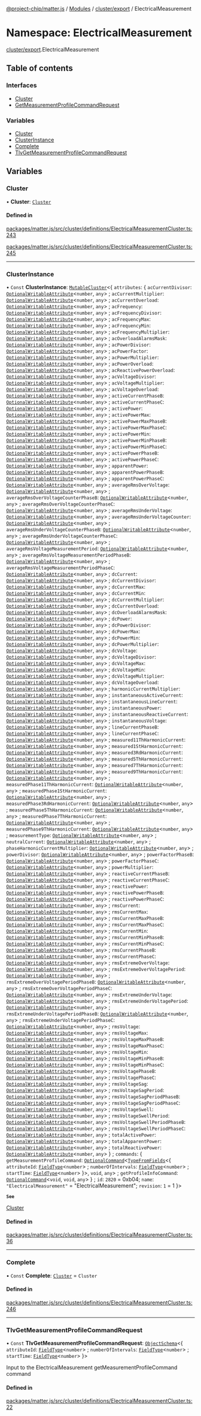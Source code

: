 [@project-chip/matter.js](../README.md) / [Modules](../modules.md) / [cluster/export](cluster_export.md) / ElectricalMeasurement

# Namespace: ElectricalMeasurement

[cluster/export](cluster_export.md).ElectricalMeasurement

## Table of contents

### Interfaces

- [Cluster](../interfaces/cluster_export.ElectricalMeasurement.Cluster.md)
- [GetMeasurementProfileCommandRequest](../interfaces/cluster_export.ElectricalMeasurement.GetMeasurementProfileCommandRequest.md)

### Variables

- [Cluster](cluster_export.ElectricalMeasurement.md#cluster)
- [ClusterInstance](cluster_export.ElectricalMeasurement.md#clusterinstance)
- [Complete](cluster_export.ElectricalMeasurement.md#complete)
- [TlvGetMeasurementProfileCommandRequest](cluster_export.ElectricalMeasurement.md#tlvgetmeasurementprofilecommandrequest)

## Variables

### Cluster

• **Cluster**: [`Cluster`](../interfaces/cluster_export.ElectricalMeasurement.Cluster.md)

#### Defined in

[packages/matter.js/src/cluster/definitions/ElectricalMeasurementCluster.ts:243](https://github.com/project-chip/matter.js/blob/0c058ae17fdba4c0b89b8b13c309011d51782299/packages/matter.js/src/cluster/definitions/ElectricalMeasurementCluster.ts#L243)

[packages/matter.js/src/cluster/definitions/ElectricalMeasurementCluster.ts:245](https://github.com/project-chip/matter.js/blob/0c058ae17fdba4c0b89b8b13c309011d51782299/packages/matter.js/src/cluster/definitions/ElectricalMeasurementCluster.ts#L245)

___

### ClusterInstance

• `Const` **ClusterInstance**: [`MutableCluster`](../interfaces/cluster_export.MutableCluster-1.md)\<\{ `attributes`: \{ `acCurrentDivisor`: [`OptionalWritableAttribute`](../interfaces/cluster_export.OptionalWritableAttribute.md)\<`number`, `any`\> ; `acCurrentMultiplier`: [`OptionalWritableAttribute`](../interfaces/cluster_export.OptionalWritableAttribute.md)\<`number`, `any`\> ; `acCurrentOverload`: [`OptionalWritableAttribute`](../interfaces/cluster_export.OptionalWritableAttribute.md)\<`number`, `any`\> ; `acFrequency`: [`OptionalWritableAttribute`](../interfaces/cluster_export.OptionalWritableAttribute.md)\<`number`, `any`\> ; `acFrequencyDivisor`: [`OptionalWritableAttribute`](../interfaces/cluster_export.OptionalWritableAttribute.md)\<`number`, `any`\> ; `acFrequencyMax`: [`OptionalWritableAttribute`](../interfaces/cluster_export.OptionalWritableAttribute.md)\<`number`, `any`\> ; `acFrequencyMin`: [`OptionalWritableAttribute`](../interfaces/cluster_export.OptionalWritableAttribute.md)\<`number`, `any`\> ; `acFrequencyMultiplier`: [`OptionalWritableAttribute`](../interfaces/cluster_export.OptionalWritableAttribute.md)\<`number`, `any`\> ; `acOverloadAlarmsMask`: [`OptionalWritableAttribute`](../interfaces/cluster_export.OptionalWritableAttribute.md)\<`number`, `any`\> ; `acPowerDivisor`: [`OptionalWritableAttribute`](../interfaces/cluster_export.OptionalWritableAttribute.md)\<`number`, `any`\> ; `acPowerFactor`: [`OptionalWritableAttribute`](../interfaces/cluster_export.OptionalWritableAttribute.md)\<`number`, `any`\> ; `acPowerMultiplier`: [`OptionalWritableAttribute`](../interfaces/cluster_export.OptionalWritableAttribute.md)\<`number`, `any`\> ; `acPowerOverload`: [`OptionalWritableAttribute`](../interfaces/cluster_export.OptionalWritableAttribute.md)\<`number`, `any`\> ; `acReactivePowerOverload`: [`OptionalWritableAttribute`](../interfaces/cluster_export.OptionalWritableAttribute.md)\<`number`, `any`\> ; `acVoltageDivisor`: [`OptionalWritableAttribute`](../interfaces/cluster_export.OptionalWritableAttribute.md)\<`number`, `any`\> ; `acVoltageMultiplier`: [`OptionalWritableAttribute`](../interfaces/cluster_export.OptionalWritableAttribute.md)\<`number`, `any`\> ; `acVoltageOverload`: [`OptionalWritableAttribute`](../interfaces/cluster_export.OptionalWritableAttribute.md)\<`number`, `any`\> ; `activeCurrentPhaseB`: [`OptionalWritableAttribute`](../interfaces/cluster_export.OptionalWritableAttribute.md)\<`number`, `any`\> ; `activeCurrentPhaseC`: [`OptionalWritableAttribute`](../interfaces/cluster_export.OptionalWritableAttribute.md)\<`number`, `any`\> ; `activePower`: [`OptionalWritableAttribute`](../interfaces/cluster_export.OptionalWritableAttribute.md)\<`number`, `any`\> ; `activePowerMax`: [`OptionalWritableAttribute`](../interfaces/cluster_export.OptionalWritableAttribute.md)\<`number`, `any`\> ; `activePowerMaxPhaseB`: [`OptionalWritableAttribute`](../interfaces/cluster_export.OptionalWritableAttribute.md)\<`number`, `any`\> ; `activePowerMaxPhaseC`: [`OptionalWritableAttribute`](../interfaces/cluster_export.OptionalWritableAttribute.md)\<`number`, `any`\> ; `activePowerMin`: [`OptionalWritableAttribute`](../interfaces/cluster_export.OptionalWritableAttribute.md)\<`number`, `any`\> ; `activePowerMinPhaseB`: [`OptionalWritableAttribute`](../interfaces/cluster_export.OptionalWritableAttribute.md)\<`number`, `any`\> ; `activePowerMinPhaseC`: [`OptionalWritableAttribute`](../interfaces/cluster_export.OptionalWritableAttribute.md)\<`number`, `any`\> ; `activePowerPhaseB`: [`OptionalWritableAttribute`](../interfaces/cluster_export.OptionalWritableAttribute.md)\<`number`, `any`\> ; `activePowerPhaseC`: [`OptionalWritableAttribute`](../interfaces/cluster_export.OptionalWritableAttribute.md)\<`number`, `any`\> ; `apparentPower`: [`OptionalWritableAttribute`](../interfaces/cluster_export.OptionalWritableAttribute.md)\<`number`, `any`\> ; `apparentPowerPhaseB`: [`OptionalWritableAttribute`](../interfaces/cluster_export.OptionalWritableAttribute.md)\<`number`, `any`\> ; `apparentPowerPhaseC`: [`OptionalWritableAttribute`](../interfaces/cluster_export.OptionalWritableAttribute.md)\<`number`, `any`\> ; `averageRmsOverVoltage`: [`OptionalWritableAttribute`](../interfaces/cluster_export.OptionalWritableAttribute.md)\<`number`, `any`\> ; `averageRmsOverVoltageCounterPhaseB`: [`OptionalWritableAttribute`](../interfaces/cluster_export.OptionalWritableAttribute.md)\<`number`, `any`\> ; `averageRmsOverVoltageCounterPhaseC`: [`OptionalWritableAttribute`](../interfaces/cluster_export.OptionalWritableAttribute.md)\<`number`, `any`\> ; `averageRmsUnderVoltage`: [`OptionalWritableAttribute`](../interfaces/cluster_export.OptionalWritableAttribute.md)\<`number`, `any`\> ; `averageRmsUnderVoltageCounter`: [`OptionalWritableAttribute`](../interfaces/cluster_export.OptionalWritableAttribute.md)\<`number`, `any`\> ; `averageRmsUnderVoltageCounterPhaseB`: [`OptionalWritableAttribute`](../interfaces/cluster_export.OptionalWritableAttribute.md)\<`number`, `any`\> ; `averageRmsUnderVoltageCounterPhaseC`: [`OptionalWritableAttribute`](../interfaces/cluster_export.OptionalWritableAttribute.md)\<`number`, `any`\> ; `averageRmsVoltageMeasurementPeriod`: [`OptionalWritableAttribute`](../interfaces/cluster_export.OptionalWritableAttribute.md)\<`number`, `any`\> ; `averageRmsVoltageMeasurementPeriodPhaseB`: [`OptionalWritableAttribute`](../interfaces/cluster_export.OptionalWritableAttribute.md)\<`number`, `any`\> ; `averageRmsVoltageMeasurementPeriodPhaseC`: [`OptionalWritableAttribute`](../interfaces/cluster_export.OptionalWritableAttribute.md)\<`number`, `any`\> ; `dcCurrent`: [`OptionalWritableAttribute`](../interfaces/cluster_export.OptionalWritableAttribute.md)\<`number`, `any`\> ; `dcCurrentDivisor`: [`OptionalWritableAttribute`](../interfaces/cluster_export.OptionalWritableAttribute.md)\<`number`, `any`\> ; `dcCurrentMax`: [`OptionalWritableAttribute`](../interfaces/cluster_export.OptionalWritableAttribute.md)\<`number`, `any`\> ; `dcCurrentMin`: [`OptionalWritableAttribute`](../interfaces/cluster_export.OptionalWritableAttribute.md)\<`number`, `any`\> ; `dcCurrentMultiplier`: [`OptionalWritableAttribute`](../interfaces/cluster_export.OptionalWritableAttribute.md)\<`number`, `any`\> ; `dcCurrentOverload`: [`OptionalWritableAttribute`](../interfaces/cluster_export.OptionalWritableAttribute.md)\<`number`, `any`\> ; `dcOverloadAlarmsMask`: [`OptionalWritableAttribute`](../interfaces/cluster_export.OptionalWritableAttribute.md)\<`number`, `any`\> ; `dcPower`: [`OptionalWritableAttribute`](../interfaces/cluster_export.OptionalWritableAttribute.md)\<`number`, `any`\> ; `dcPowerDivisor`: [`OptionalWritableAttribute`](../interfaces/cluster_export.OptionalWritableAttribute.md)\<`number`, `any`\> ; `dcPowerMax`: [`OptionalWritableAttribute`](../interfaces/cluster_export.OptionalWritableAttribute.md)\<`number`, `any`\> ; `dcPowerMin`: [`OptionalWritableAttribute`](../interfaces/cluster_export.OptionalWritableAttribute.md)\<`number`, `any`\> ; `dcPowerMultiplier`: [`OptionalWritableAttribute`](../interfaces/cluster_export.OptionalWritableAttribute.md)\<`number`, `any`\> ; `dcVoltage`: [`OptionalWritableAttribute`](../interfaces/cluster_export.OptionalWritableAttribute.md)\<`number`, `any`\> ; `dcVoltageDivisor`: [`OptionalWritableAttribute`](../interfaces/cluster_export.OptionalWritableAttribute.md)\<`number`, `any`\> ; `dcVoltageMax`: [`OptionalWritableAttribute`](../interfaces/cluster_export.OptionalWritableAttribute.md)\<`number`, `any`\> ; `dcVoltageMin`: [`OptionalWritableAttribute`](../interfaces/cluster_export.OptionalWritableAttribute.md)\<`number`, `any`\> ; `dcVoltageMultiplier`: [`OptionalWritableAttribute`](../interfaces/cluster_export.OptionalWritableAttribute.md)\<`number`, `any`\> ; `dcVoltageOverload`: [`OptionalWritableAttribute`](../interfaces/cluster_export.OptionalWritableAttribute.md)\<`number`, `any`\> ; `harmonicCurrentMultiplier`: [`OptionalWritableAttribute`](../interfaces/cluster_export.OptionalWritableAttribute.md)\<`number`, `any`\> ; `instantaneousActiveCurrent`: [`OptionalWritableAttribute`](../interfaces/cluster_export.OptionalWritableAttribute.md)\<`number`, `any`\> ; `instantaneousLineCurrent`: [`OptionalWritableAttribute`](../interfaces/cluster_export.OptionalWritableAttribute.md)\<`number`, `any`\> ; `instantaneousPower`: [`OptionalWritableAttribute`](../interfaces/cluster_export.OptionalWritableAttribute.md)\<`number`, `any`\> ; `instantaneousReactiveCurrent`: [`OptionalWritableAttribute`](../interfaces/cluster_export.OptionalWritableAttribute.md)\<`number`, `any`\> ; `instantaneousVoltage`: [`OptionalWritableAttribute`](../interfaces/cluster_export.OptionalWritableAttribute.md)\<`number`, `any`\> ; `lineCurrentPhaseB`: [`OptionalWritableAttribute`](../interfaces/cluster_export.OptionalWritableAttribute.md)\<`number`, `any`\> ; `lineCurrentPhaseC`: [`OptionalWritableAttribute`](../interfaces/cluster_export.OptionalWritableAttribute.md)\<`number`, `any`\> ; `measured11ThHarmonicCurrent`: [`OptionalWritableAttribute`](../interfaces/cluster_export.OptionalWritableAttribute.md)\<`number`, `any`\> ; `measured1StHarmonicCurrent`: [`OptionalWritableAttribute`](../interfaces/cluster_export.OptionalWritableAttribute.md)\<`number`, `any`\> ; `measured3RdHarmonicCurrent`: [`OptionalWritableAttribute`](../interfaces/cluster_export.OptionalWritableAttribute.md)\<`number`, `any`\> ; `measured5ThHarmonicCurrent`: [`OptionalWritableAttribute`](../interfaces/cluster_export.OptionalWritableAttribute.md)\<`number`, `any`\> ; `measured7ThHarmonicCurrent`: [`OptionalWritableAttribute`](../interfaces/cluster_export.OptionalWritableAttribute.md)\<`number`, `any`\> ; `measured9ThHarmonicCurrent`: [`OptionalWritableAttribute`](../interfaces/cluster_export.OptionalWritableAttribute.md)\<`number`, `any`\> ; `measuredPhase11ThHarmonicCurrent`: [`OptionalWritableAttribute`](../interfaces/cluster_export.OptionalWritableAttribute.md)\<`number`, `any`\> ; `measuredPhase1StHarmonicCurrent`: [`OptionalWritableAttribute`](../interfaces/cluster_export.OptionalWritableAttribute.md)\<`number`, `any`\> ; `measuredPhase3RdHarmonicCurrent`: [`OptionalWritableAttribute`](../interfaces/cluster_export.OptionalWritableAttribute.md)\<`number`, `any`\> ; `measuredPhase5ThHarmonicCurrent`: [`OptionalWritableAttribute`](../interfaces/cluster_export.OptionalWritableAttribute.md)\<`number`, `any`\> ; `measuredPhase7ThHarmonicCurrent`: [`OptionalWritableAttribute`](../interfaces/cluster_export.OptionalWritableAttribute.md)\<`number`, `any`\> ; `measuredPhase9ThHarmonicCurrent`: [`OptionalWritableAttribute`](../interfaces/cluster_export.OptionalWritableAttribute.md)\<`number`, `any`\> ; `measurementType`: [`OptionalWritableAttribute`](../interfaces/cluster_export.OptionalWritableAttribute.md)\<`number`, `any`\> ; `neutralCurrent`: [`OptionalWritableAttribute`](../interfaces/cluster_export.OptionalWritableAttribute.md)\<`number`, `any`\> ; `phaseHarmonicCurrentMultiplier`: [`OptionalWritableAttribute`](../interfaces/cluster_export.OptionalWritableAttribute.md)\<`number`, `any`\> ; `powerDivisor`: [`OptionalWritableAttribute`](../interfaces/cluster_export.OptionalWritableAttribute.md)\<`number`, `any`\> ; `powerFactorPhaseB`: [`OptionalWritableAttribute`](../interfaces/cluster_export.OptionalWritableAttribute.md)\<`number`, `any`\> ; `powerFactorPhaseC`: [`OptionalWritableAttribute`](../interfaces/cluster_export.OptionalWritableAttribute.md)\<`number`, `any`\> ; `powerMultiplier`: [`OptionalWritableAttribute`](../interfaces/cluster_export.OptionalWritableAttribute.md)\<`number`, `any`\> ; `reactiveCurrentPhaseB`: [`OptionalWritableAttribute`](../interfaces/cluster_export.OptionalWritableAttribute.md)\<`number`, `any`\> ; `reactiveCurrentPhaseC`: [`OptionalWritableAttribute`](../interfaces/cluster_export.OptionalWritableAttribute.md)\<`number`, `any`\> ; `reactivePower`: [`OptionalWritableAttribute`](../interfaces/cluster_export.OptionalWritableAttribute.md)\<`number`, `any`\> ; `reactivePowerPhaseB`: [`OptionalWritableAttribute`](../interfaces/cluster_export.OptionalWritableAttribute.md)\<`number`, `any`\> ; `reactivePowerPhaseC`: [`OptionalWritableAttribute`](../interfaces/cluster_export.OptionalWritableAttribute.md)\<`number`, `any`\> ; `rmsCurrent`: [`OptionalWritableAttribute`](../interfaces/cluster_export.OptionalWritableAttribute.md)\<`number`, `any`\> ; `rmsCurrentMax`: [`OptionalWritableAttribute`](../interfaces/cluster_export.OptionalWritableAttribute.md)\<`number`, `any`\> ; `rmsCurrentMaxPhaseB`: [`OptionalWritableAttribute`](../interfaces/cluster_export.OptionalWritableAttribute.md)\<`number`, `any`\> ; `rmsCurrentMaxPhaseC`: [`OptionalWritableAttribute`](../interfaces/cluster_export.OptionalWritableAttribute.md)\<`number`, `any`\> ; `rmsCurrentMin`: [`OptionalWritableAttribute`](../interfaces/cluster_export.OptionalWritableAttribute.md)\<`number`, `any`\> ; `rmsCurrentMinPhaseB`: [`OptionalWritableAttribute`](../interfaces/cluster_export.OptionalWritableAttribute.md)\<`number`, `any`\> ; `rmsCurrentMinPhaseC`: [`OptionalWritableAttribute`](../interfaces/cluster_export.OptionalWritableAttribute.md)\<`number`, `any`\> ; `rmsCurrentPhaseB`: [`OptionalWritableAttribute`](../interfaces/cluster_export.OptionalWritableAttribute.md)\<`number`, `any`\> ; `rmsCurrentPhaseC`: [`OptionalWritableAttribute`](../interfaces/cluster_export.OptionalWritableAttribute.md)\<`number`, `any`\> ; `rmsExtremeOverVoltage`: [`OptionalWritableAttribute`](../interfaces/cluster_export.OptionalWritableAttribute.md)\<`number`, `any`\> ; `rmsExtremeOverVoltagePeriod`: [`OptionalWritableAttribute`](../interfaces/cluster_export.OptionalWritableAttribute.md)\<`number`, `any`\> ; `rmsExtremeOverVoltagePeriodPhaseB`: [`OptionalWritableAttribute`](../interfaces/cluster_export.OptionalWritableAttribute.md)\<`number`, `any`\> ; `rmsExtremeOverVoltagePeriodPhaseC`: [`OptionalWritableAttribute`](../interfaces/cluster_export.OptionalWritableAttribute.md)\<`number`, `any`\> ; `rmsExtremeUnderVoltage`: [`OptionalWritableAttribute`](../interfaces/cluster_export.OptionalWritableAttribute.md)\<`number`, `any`\> ; `rmsExtremeUnderVoltagePeriod`: [`OptionalWritableAttribute`](../interfaces/cluster_export.OptionalWritableAttribute.md)\<`number`, `any`\> ; `rmsExtremeUnderVoltagePeriodPhaseB`: [`OptionalWritableAttribute`](../interfaces/cluster_export.OptionalWritableAttribute.md)\<`number`, `any`\> ; `rmsExtremeUnderVoltagePeriodPhaseC`: [`OptionalWritableAttribute`](../interfaces/cluster_export.OptionalWritableAttribute.md)\<`number`, `any`\> ; `rmsVoltage`: [`OptionalWritableAttribute`](../interfaces/cluster_export.OptionalWritableAttribute.md)\<`number`, `any`\> ; `rmsVoltageMax`: [`OptionalWritableAttribute`](../interfaces/cluster_export.OptionalWritableAttribute.md)\<`number`, `any`\> ; `rmsVoltageMaxPhaseB`: [`OptionalWritableAttribute`](../interfaces/cluster_export.OptionalWritableAttribute.md)\<`number`, `any`\> ; `rmsVoltageMaxPhaseC`: [`OptionalWritableAttribute`](../interfaces/cluster_export.OptionalWritableAttribute.md)\<`number`, `any`\> ; `rmsVoltageMin`: [`OptionalWritableAttribute`](../interfaces/cluster_export.OptionalWritableAttribute.md)\<`number`, `any`\> ; `rmsVoltageMinPhaseB`: [`OptionalWritableAttribute`](../interfaces/cluster_export.OptionalWritableAttribute.md)\<`number`, `any`\> ; `rmsVoltageMinPhaseC`: [`OptionalWritableAttribute`](../interfaces/cluster_export.OptionalWritableAttribute.md)\<`number`, `any`\> ; `rmsVoltagePhaseB`: [`OptionalWritableAttribute`](../interfaces/cluster_export.OptionalWritableAttribute.md)\<`number`, `any`\> ; `rmsVoltagePhaseC`: [`OptionalWritableAttribute`](../interfaces/cluster_export.OptionalWritableAttribute.md)\<`number`, `any`\> ; `rmsVoltageSag`: [`OptionalWritableAttribute`](../interfaces/cluster_export.OptionalWritableAttribute.md)\<`number`, `any`\> ; `rmsVoltageSagPeriod`: [`OptionalWritableAttribute`](../interfaces/cluster_export.OptionalWritableAttribute.md)\<`number`, `any`\> ; `rmsVoltageSagPeriodPhaseB`: [`OptionalWritableAttribute`](../interfaces/cluster_export.OptionalWritableAttribute.md)\<`number`, `any`\> ; `rmsVoltageSagPeriodPhaseC`: [`OptionalWritableAttribute`](../interfaces/cluster_export.OptionalWritableAttribute.md)\<`number`, `any`\> ; `rmsVoltageSwell`: [`OptionalWritableAttribute`](../interfaces/cluster_export.OptionalWritableAttribute.md)\<`number`, `any`\> ; `rmsVoltageSwellPeriod`: [`OptionalWritableAttribute`](../interfaces/cluster_export.OptionalWritableAttribute.md)\<`number`, `any`\> ; `rmsVoltageSwellPeriodPhaseB`: [`OptionalWritableAttribute`](../interfaces/cluster_export.OptionalWritableAttribute.md)\<`number`, `any`\> ; `rmsVoltageSwellPeriodPhaseC`: [`OptionalWritableAttribute`](../interfaces/cluster_export.OptionalWritableAttribute.md)\<`number`, `any`\> ; `totalActivePower`: [`OptionalWritableAttribute`](../interfaces/cluster_export.OptionalWritableAttribute.md)\<`number`, `any`\> ; `totalApparentPower`: [`OptionalWritableAttribute`](../interfaces/cluster_export.OptionalWritableAttribute.md)\<`number`, `any`\> ; `totalReactivePower`: [`OptionalWritableAttribute`](../interfaces/cluster_export.OptionalWritableAttribute.md)\<`number`, `any`\>  } ; `commands`: \{ `getMeasurementProfileCommand`: [`OptionalCommand`](../interfaces/cluster_export.OptionalCommand.md)\<[`TypeFromFields`](tlv_export.md#typefromfields)\<\{ `attributeId`: [`FieldType`](../interfaces/tlv_export.FieldType.md)\<`number`\> ; `numberOfIntervals`: [`FieldType`](../interfaces/tlv_export.FieldType.md)\<`number`\> ; `startTime`: [`FieldType`](../interfaces/tlv_export.FieldType.md)\<`number`\>  }\>, `void`, `any`\> ; `getProfileInfoCommand`: [`OptionalCommand`](../interfaces/cluster_export.OptionalCommand.md)\<`void`, `void`, `any`\>  } ; `id`: ``2820`` = 0xb04; `name`: ``"ElectricalMeasurement"`` = "ElectricalMeasurement"; `revision`: ``1`` = 1 }\>

**`See`**

[Cluster](cluster_export.ElectricalMeasurement.md#cluster)

#### Defined in

[packages/matter.js/src/cluster/definitions/ElectricalMeasurementCluster.ts:36](https://github.com/project-chip/matter.js/blob/0c058ae17fdba4c0b89b8b13c309011d51782299/packages/matter.js/src/cluster/definitions/ElectricalMeasurementCluster.ts#L36)

___

### Complete

• `Const` **Complete**: [`Cluster`](../interfaces/cluster_export.ElectricalMeasurement.Cluster.md) = `Cluster`

#### Defined in

[packages/matter.js/src/cluster/definitions/ElectricalMeasurementCluster.ts:246](https://github.com/project-chip/matter.js/blob/0c058ae17fdba4c0b89b8b13c309011d51782299/packages/matter.js/src/cluster/definitions/ElectricalMeasurementCluster.ts#L246)

___

### TlvGetMeasurementProfileCommandRequest

• `Const` **TlvGetMeasurementProfileCommandRequest**: [`ObjectSchema`](../classes/tlv_export.ObjectSchema.md)\<\{ `attributeId`: [`FieldType`](../interfaces/tlv_export.FieldType.md)\<`number`\> ; `numberOfIntervals`: [`FieldType`](../interfaces/tlv_export.FieldType.md)\<`number`\> ; `startTime`: [`FieldType`](../interfaces/tlv_export.FieldType.md)\<`number`\>  }\>

Input to the ElectricalMeasurement getMeasurementProfileCommand command

#### Defined in

[packages/matter.js/src/cluster/definitions/ElectricalMeasurementCluster.ts:22](https://github.com/project-chip/matter.js/blob/0c058ae17fdba4c0b89b8b13c309011d51782299/packages/matter.js/src/cluster/definitions/ElectricalMeasurementCluster.ts#L22)

